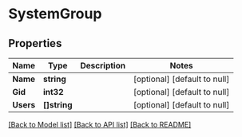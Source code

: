 # SystemGroup

## Properties
Name | Type | Description | Notes
------------ | ------------- | ------------- | -------------
**Name** | **string** |  | [optional] [default to null]
**Gid** | **int32** |  | [optional] [default to null]
**Users** | **[]string** |  | [optional] [default to null]

[[Back to Model list]](../README.md#documentation-for-models) [[Back to API list]](../README.md#documentation-for-api-endpoints) [[Back to README]](../README.md)


